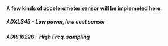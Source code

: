 
#### A few kinds of accelerometer sensor will be implemeted here.

##### ADXL345 - Low power, low cost sensor

##### ADIS16226 - High Freq. sampling

